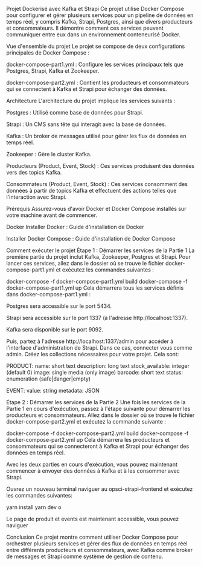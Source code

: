Projet Dockerisé avec Kafka et Strapi
Ce projet utilise Docker Compose pour configurer et gérer plusieurs services pour un pipeline de données en temps réel, y compris Kafka, Strapi, Postgres, ainsi que divers producteurs et consommateurs. Il démontre comment ces services peuvent communiquer entre eux dans un environnement conteneurisé Docker.

Vue d'ensemble du projet
Le projet se compose de deux configurations principales de Docker Compose :

docker-compose-part1.yml : Configure les services principaux tels que Postgres, Strapi, Kafka et Zookeeper.

docker-compose-part2.yml : Contient les producteurs et consommateurs qui se connectent à Kafka et Strapi pour échanger des données.

Architecture
L'architecture du projet implique les services suivants :

Postgres : Utilisé comme base de données pour Strapi.

Strapi : Un CMS sans tête qui interagit avec la base de données.

Kafka : Un broker de messages utilisé pour gérer les flux de données en temps réel.

Zookeeper : Gère le cluster Kafka.

Producteurs (Product, Event, Stock) : Ces services produisent des données vers des topics Kafka.

Consommateurs (Product, Event, Stock) : Ces services consomment des données à partir de topics Kafka et effectuent des actions telles que l'interaction avec Strapi.

Prérequis
Assurez-vous d'avoir Docker et Docker Compose installés sur votre machine avant de commencer.

Docker
Installer Docker : Guide d'installation de Docker

Installer Docker Compose : Guide d'installation de Docker Compose

Comment exécuter le projet
Étape 1 : Démarrer les services de la Partie 1
La première partie du projet inclut Kafka, Zookeeper, Postgres et Strapi. Pour lancer ces services, allez dans le dossier où se trouve le fichier docker-compose-part1.yml et exécutez les commandes suivantes :

docker-compose -f docker-compose-part1.yml build
docker-compose -f docker-compose-part1.yml up
Cela démarrera tous les services définis dans docker-compose-part1.yml :

Postgres sera accessible sur le port 5434.

Strapi sera accessible sur le port 1337 (à l'adresse http://localhost:1337).

Kafka sera disponible sur le port 9092.

Puis, partez à l'adresse http://localhost:1337/admin pour accéder à l'interface d'administration de Strapi.
Dans ce cas, connecter vous comme admin.
Créez les collections nécessaires pour votre projet.
Cela sont:

PRODUCT:
name: short text 
description: long text 
stock_available: integer (default 0) 
image: single media (only image) 
barcode: short text
status: enumeration (safe|danger|empty)

EVENT: 
value: string
metadata: JSON

Étape 2 : Démarrer les services de la Partie 2
Une fois les services de la Partie 1 en cours d'exécution, passez à l'étape suivante pour démarrer les producteurs et consommateurs. Allez dans le dossier où se trouve le fichier docker-compose-part2.yml et exécutez la commande suivante :

docker-compose -f docker-compose-part2.yml build
docker-compose -f docker-compose-part2.yml up
Cela démarrera les producteurs et consommateurs qui se connecteront à Kafka et Strapi pour échanger des données en temps réel.

Avec les deux parties en cours d'exécution, vous pouvez maintenant commencer à envoyer des données à Kafka et à les consommer avec Strapi.

Ouvrez un nouveau terminal naviguer au opsci-strapi-frontend et exécutez les commandes suivantes:

yarn install
yarn dev
o

Le page de produit et events est maintenant accessible, vous pouvez naviguer

Conclusion
Ce projet montre comment utiliser Docker Compose pour orchestrer plusieurs services et gérer des flux de données en temps réel entre différents producteurs et consommateurs, avec Kafka comme broker de messages et Strapi comme système de gestion de contenu.